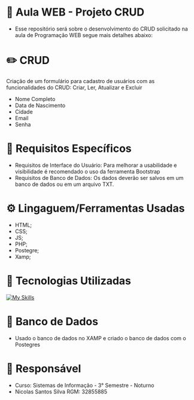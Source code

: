 <h1>📍 Aula WEB - Projeto CRUD </h1>

- Esse repositório será sobre o desenvolvimento do CRUD solicitado na aula de Programação WEB segue mais detalhes abaixo:

<h1>✏️ CRUD</h1>
Criação de um formulário para cadastro de usuários com as funcionalidades do CRUD: Criar, Ler, Atualizar e Excluir

- Nome Completo
- Data de Nascimento
- Cidade
- Email
- Senha
  
<h1>📑 Requisitos Específicos</h1>

- Requisitos de Interface do Usuário: Para melhorar a usabilidade e visibilidade é recomendado o uso da ferramenta Bootstrap
- Requisitos de Banco de Dados: Os dados deverão ser salvos em um banco de dados ou em um arquivo TXT.


<h1>⚙ Lingaguem/Ferramentas Usadas</h1>

- HTML;
- CSS;
- JS;
- PHP;
- Postegre;
- Xamp;

<h1>🔗 Tecnologias Utilizadas</h1>

 [![My Skills](https://skillicons.dev/icons?i=php,html,css,bootstrap,vscode,github,git,postgres,js&perline=5)](https://skillicons.dev)


<h1>🎲 Banco de Dados</h1>

- Usado o banco de dados no XAMP e criado o banco de dados com o Postegres

<h1>👤 Responsável</h1>

- Curso: Sistemas de Informação - 3° Semestre - Noturno
- Nicolas Santos Silva RGM: 32855885
